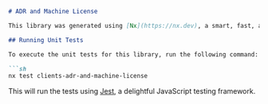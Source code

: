 ```markdown
# ADR and Machine License

This library was generated using [Nx](https://nx.dev), a smart, fast, and extensible build system.

## Running Unit Tests

To execute the unit tests for this library, run the following command:

```sh
nx test clients-adr-and-machine-license
```

This will run the tests using [Jest](https://jestjs.io), a delightful JavaScript testing framework.
```
